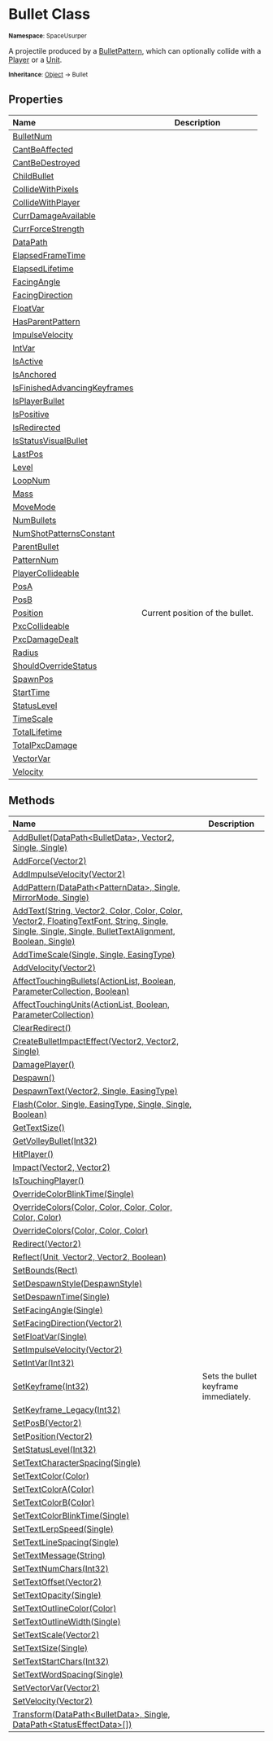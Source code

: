 # Bullet Class

<small>**Namespace**: SpaceUsurper</small>

A projectile produced by a [BulletPattern](BulletPattern.md), which
can optionally collide with a [Player](Player.md) or
a [Unit](Unit.md).

<small>**Inheritance**: [Object](https://docs.microsoft.com/en-us/dotnet/api/system.object?view=netframework-4.5) → Bullet</small>

## Properties

<div markdown="1" class="member-table">

| Name | Description |
| :--- | ----------- |
| [BulletNum](Bullet/BulletNum.md) |  | 
| [CantBeAffected](Bullet/CantBeAffected.md) |  | 
| [CantBeDestroyed](Bullet/CantBeDestroyed.md) |  | 
| [ChildBullet](Bullet/ChildBullet.md) |  | 
| [CollideWithPixels](Bullet/CollideWithPixels.md) |  | 
| [CollideWithPlayer](Bullet/CollideWithPlayer.md) |  | 
| [CurrDamageAvailable](Bullet/CurrDamageAvailable.md) |  | 
| [CurrForceStrength](Bullet/CurrForceStrength.md) |  | 
| [DataPath](Bullet/DataPath.md) |  | 
| [ElapsedFrameTime](Bullet/ElapsedFrameTime.md) |  | 
| [ElapsedLifetime](Bullet/ElapsedLifetime.md) |  | 
| [FacingAngle](Bullet/FacingAngle.md) |  | 
| [FacingDirection](Bullet/FacingDirection.md) |  | 
| [FloatVar](Bullet/FloatVar.md) |  | 
| [HasParentPattern](Bullet/HasParentPattern.md) |  | 
| [ImpulseVelocity](Bullet/ImpulseVelocity.md) |  | 
| [IntVar](Bullet/IntVar.md) |  | 
| [IsActive](Bullet/IsActive.md) |  | 
| [IsAnchored](Bullet/IsAnchored.md) |  | 
| [IsFinishedAdvancingKeyframes](Bullet/IsFinishedAdvancingKeyframes.md) |  | 
| [IsPlayerBullet](Bullet/IsPlayerBullet.md) |  | 
| [IsPositive](Bullet/IsPositive.md) |  | 
| [IsRedirected](Bullet/IsRedirected.md) |  | 
| [IsStatusVisualBullet](Bullet/IsStatusVisualBullet.md) |  | 
| [LastPos](Bullet/LastPos.md) |  | 
| [Level](Bullet/Level.md) |  | 
| [LoopNum](Bullet/LoopNum.md) |  | 
| [Mass](Bullet/Mass.md) |  | 
| [MoveMode](Bullet/MoveMode.md) |  | 
| [NumBullets](Bullet/NumBullets.md) |  | 
| [NumShotPatternsConstant](Bullet/NumShotPatternsConstant.md) |  | 
| [ParentBullet](Bullet/ParentBullet.md) |  | 
| [PatternNum](Bullet/PatternNum.md) |  | 
| [PlayerCollideable](Bullet/PlayerCollideable.md) |  | 
| [PosA](Bullet/PosA.md) |  | 
| [PosB](Bullet/PosB.md) |  | 
| [Position](Bullet/Position.md) | Current position of the bullet. | 
| [PxcCollideable](Bullet/PxcCollideable.md) |  | 
| [PxcDamageDealt](Bullet/PxcDamageDealt.md) |  | 
| [Radius](Bullet/Radius.md) |  | 
| [ShouldOverrideStatus](Bullet/ShouldOverrideStatus.md) |  | 
| [SpawnPos](Bullet/SpawnPos.md) |  | 
| [StartTime](Bullet/StartTime.md) |  | 
| [StatusLevel](Bullet/StatusLevel.md) |  | 
| [TimeScale](Bullet/TimeScale.md) |  | 
| [TotalLifetime](Bullet/TotalLifetime.md) |  | 
| [TotalPxcDamage](Bullet/TotalPxcDamage.md) |  | 
| [VectorVar](Bullet/VectorVar.md) |  | 
| [Velocity](Bullet/Velocity.md) |  | 

</div>

## Methods

<div markdown="1" class="member-table">

| Name | Description |
| :--- | ----------- |
| [AddBullet(DataPath&lt;BulletData&gt;, Vector2, Single, Single)](Bullet/AddBullet.md) |  | 
| [AddForce(Vector2)](Bullet/AddForce.md) |  | 
| [AddImpulseVelocity(Vector2)](Bullet/AddImpulseVelocity.md) |  | 
| [AddPattern(DataPath&lt;PatternData&gt;, Single, MirrorMode, Single)](Bullet/AddPattern.md) |  | 
| [AddText(String, Vector2, Color, Color, Color, Vector2, FloatingTextFont, String, Single, Single, Single, Single, BulletTextAlignment, Boolean, Single)](Bullet/AddText.md) |  | 
| [AddTimeScale(Single, Single, EasingType)](Bullet/AddTimeScale.md) |  | 
| [AddVelocity(Vector2)](Bullet/AddVelocity.md) |  | 
| [AffectTouchingBullets(ActionList, Boolean, ParameterCollection, Boolean)](Bullet/AffectTouchingBullets.md) |  | 
| [AffectTouchingUnits(ActionList, Boolean, ParameterCollection)](Bullet/AffectTouchingUnits.md) |  | 
| [ClearRedirect()](Bullet/ClearRedirect.md) |  | 
| [CreateBulletImpactEffect(Vector2, Vector2, Single)](Bullet/CreateBulletImpactEffect.md) |  | 
| [DamagePlayer()](Bullet/DamagePlayer.md) |  | 
| [Despawn()](Bullet/Despawn.md) |  | 
| [DespawnText(Vector2, Single, EasingType)](Bullet/DespawnText.md) |  | 
| [Flash(Color, Single, EasingType, Single, Single, Boolean)](Bullet/Flash.md) |  | 
| [GetTextSize()](Bullet/GetTextSize.md) |  | 
| [GetVolleyBullet(Int32)](Bullet/GetVolleyBullet.md) |  | 
| [HitPlayer()](Bullet/HitPlayer.md) |  | 
| [Impact(Vector2, Vector2)](Bullet/Impact.md) |  | 
| [IsTouchingPlayer()](Bullet/IsTouchingPlayer.md) |  | 
| [OverrideColorBlinkTime(Single)](Bullet/OverrideColorBlinkTime.md) |  | 
| [OverrideColors(Color, Color, Color, Color, Color, Color)](Bullet/OverrideColors.md) |  | 
| [OverrideColors(Color, Color, Color)](Bullet/OverrideColors.md) |  | 
| [Redirect(Vector2)](Bullet/Redirect.md) |  | 
| [Reflect(Unit, Vector2, Vector2, Boolean)](Bullet/Reflect.md) |  | 
| [SetBounds(Rect)](Bullet/SetBounds.md) |  | 
| [SetDespawnStyle(DespawnStyle)](Bullet/SetDespawnStyle.md) |  | 
| [SetDespawnTime(Single)](Bullet/SetDespawnTime.md) |  | 
| [SetFacingAngle(Single)](Bullet/SetFacingAngle.md) |  | 
| [SetFacingDirection(Vector2)](Bullet/SetFacingDirection.md) |  | 
| [SetFloatVar(Single)](Bullet/SetFloatVar.md) |  | 
| [SetImpulseVelocity(Vector2)](Bullet/SetImpulseVelocity.md) |  | 
| [SetIntVar(Int32)](Bullet/SetIntVar.md) |  | 
| [SetKeyframe(Int32)](Bullet/SetKeyframe.md) | Sets the bullet keyframe immediately. | 
| [SetKeyframe_Legacy(Int32)](Bullet/SetKeyframe_Legacy.md) |  | 
| [SetPosB(Vector2)](Bullet/SetPosB.md) |  | 
| [SetPosition(Vector2)](Bullet/SetPosition.md) |  | 
| [SetStatusLevel(Int32)](Bullet/SetStatusLevel.md) |  | 
| [SetTextCharacterSpacing(Single)](Bullet/SetTextCharacterSpacing.md) |  | 
| [SetTextColor(Color)](Bullet/SetTextColor.md) |  | 
| [SetTextColorA(Color)](Bullet/SetTextColorA.md) |  | 
| [SetTextColorB(Color)](Bullet/SetTextColorB.md) |  | 
| [SetTextColorBlinkTime(Single)](Bullet/SetTextColorBlinkTime.md) |  | 
| [SetTextLerpSpeed(Single)](Bullet/SetTextLerpSpeed.md) |  | 
| [SetTextLineSpacing(Single)](Bullet/SetTextLineSpacing.md) |  | 
| [SetTextMessage(String)](Bullet/SetTextMessage.md) |  | 
| [SetTextNumChars(Int32)](Bullet/SetTextNumChars.md) |  | 
| [SetTextOffset(Vector2)](Bullet/SetTextOffset.md) |  | 
| [SetTextOpacity(Single)](Bullet/SetTextOpacity.md) |  | 
| [SetTextOutlineColor(Color)](Bullet/SetTextOutlineColor.md) |  | 
| [SetTextOutlineWidth(Single)](Bullet/SetTextOutlineWidth.md) |  | 
| [SetTextScale(Vector2)](Bullet/SetTextScale.md) |  | 
| [SetTextSize(Single)](Bullet/SetTextSize.md) |  | 
| [SetTextStartChars(Int32)](Bullet/SetTextStartChars.md) |  | 
| [SetTextWordSpacing(Single)](Bullet/SetTextWordSpacing.md) |  | 
| [SetVectorVar(Vector2)](Bullet/SetVectorVar.md) |  | 
| [SetVelocity(Vector2)](Bullet/SetVelocity.md) |  | 
| [Transform(DataPath&lt;BulletData&gt;, Single, DataPath&lt;StatusEffectData&gt;[])](Bullet/Transform.md) |  | 

</div>

